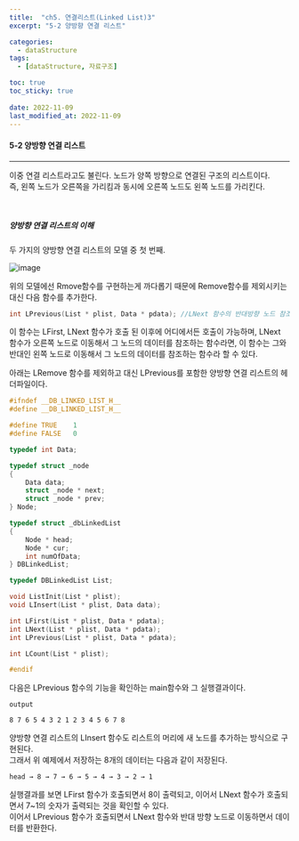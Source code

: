 ```yaml
---
title:  "ch5. 연결리스트(Linked List)3"
excerpt: "5-2 양방향 연결 리스트"

categories:
  - dataStructure
tags:
  - [dataStructure, 자료구조]

toc: true
toc_sticky: true
 
date: 2022-11-09
last_modified_at: 2022-11-09
---
```


#### 5-2 양방향 연결 리스트
---

이중 연결 리스트라고도 불린다. 노드가 양쪽 방향으로 연결된 구조의 리스트이다.  
즉, 왼쪽 노드가 오른쪽을 가리킴과 동시에 오른쪽 노드도 왼쪽 노드를 가리킨다.

<br>

##### 양방향 연결 리스트의 이해       

두 가지의 양방향 연결 리스트의 모델 중 첫 번째. 

![image](https://user-images.githubusercontent.com/106606698/200208774-a05779fa-e3e6-4dd0-a379-c74659d4f860.png)

위의 모델에선 Rmove함수를 구현하는게 까다롭기 때문에 Remove함수를 제외시키는 대신 다음 함수를 추가한다.  

```c
int LPrevious(List * plist, Data * pdata); //LNext 함수의 반대방향 노드 참조
```

이 함수는 LFirst, LNext 함수가 호출 된 이후에 어디에서든 호출이 가능하며, LNext 함수가 오른쪽 노드로 이동해서 그 노드의 데이터를 참조하는 함수라면, 이 함수는 그와 반대인 왼쪽 노드로 이동해서 그 노드의 데이터를 참조하는 함수라 할 수 있다.  

아래는 LRemove 함수를 제외하고 대신 LPrevious를 포함한 양방향 연결 리스트의 헤더파일이다.  

```c
#ifndef __DB_LINKED_LIST_H__
#define __DB_LINKED_LIST_H__

#define TRUE	1
#define FALSE	0

typedef int Data;

typedef struct _node
{
	Data data;
	struct _node * next;
	struct _node * prev;
} Node;

typedef struct _dbLinkedList
{
	Node * head;
	Node * cur;
	int numOfData;
} DBLinkedList;

typedef DBLinkedList List;

void ListInit(List * plist);
void LInsert(List * plist, Data data);

int LFirst(List * plist, Data * pdata);
int LNext(List * plist, Data * pdata);
int LPrevious(List * plist, Data * pdata);

int LCount(List * plist);

#endif
```

다음은 LPrevious 함수의 기능을 확인하는 main함수와 그 실행결과이다.  

```
output

8 7 6 5 4 3 2 1 2 3 4 5 6 7 8
```

양방향 연결 리스트의 LInsert 함수도 리스트의 머리에 새 노드를 추가하는 방식으로 구현된다.  
그래서 위 예제에서 저장하는 8개의 데이터는 다음과 같이 저장된다.  

`head → 8 → 7 → 6 → 5 → 4 → 3 → 2 → 1`  

실행결과를 보면 LFirst 함수가 호출되면서 8이 출력되고, 이어서 LNext 함수가 호출되면서 7~1의 숫자가 출력되는 것을 확인할 수 있다.  
이어서 LPrevious 함수가 호출되면서 LNext 함수와 반대 방향 노드로 이동하면서 데이터를 반환한다.  